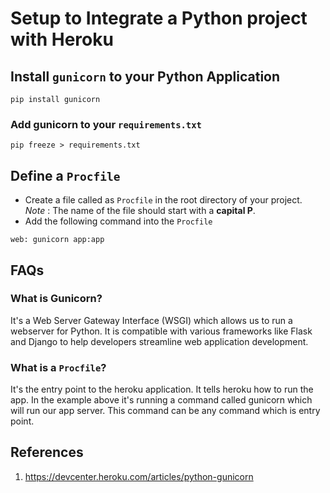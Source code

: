 # Setup to Integrate a Python project with Heroku

## Install ```gunicorn``` to your Python Application
``` 
pip install gunicorn
```
### Add gunicorn to your ```requirements.txt```
```
pip freeze > requirements.txt
```

## Define a ```Procfile```
- Create a file called as ```Procfile``` in the root directory of your project. <br>
*Note* : The name of the file should start with a **capital P**.
- Add the following command into the ```Procfile```
```
web: gunicorn app:app
```

## FAQs
### What is Gunicorn?
It's a Web Server Gateway Interface (WSGI) which allows us to run a webserver for Python. It is compatible with various frameworks like Flask and Django to help developers streamline web application development.

### What is a ```Procfile```?
It's the entry point to the heroku application. It tells heroku how to run the app. In the example above it's running a command called gunicorn which will run our app server. This command can be any command which is entry point.

## References
1. https://devcenter.heroku.com/articles/python-gunicorn
